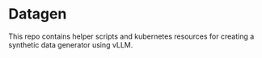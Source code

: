 # Datagen

This repo contains helper scripts and kubernetes resources for creating a synthetic data generator using vLLM.